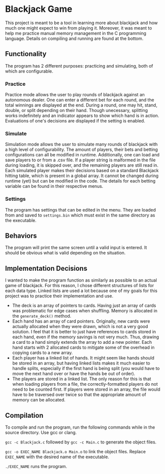 # Blackjack Game
This project is meant to be a tool in learning more about blackjack and how much one might expect to win from playing it. Moreover, it was meant to help me practice manual memory management in the C programming language. Details on compiling and running are found at the bottom.
## Functionality
The program has 2 different purposes: practicing and simulating, both of which are configurable.
### Practice
Practice mode allows the user to play rounds of blackjack against an autonomous dealer. One can enter a different bet for each round, and the total winnings are displayed at the end. During a round, one may hit, stand, double, or split depending on their hand. Though unecessary, splitting works indefinitely and an indicator appears to show which hand is in action. Evaluations of one's decisions are displayed if the setting is enabled.
### Simulate
Simulation mode allows the user to simulate many rounds of blackjack with a high level of configurability. The amount of players, their bets and betting configurations can all be modified in runtime. Additionally, one can load and save players to or from a .csv file. If a player string is malformed in the file during loading, it is skipped over, and the remaining players are still read in. Each simulated player makes their decisions based on a standard Blackjack hitting table, which is present in a global array. It cannot be changed during runtime (yet) but can be modified in the code. The details for each betting variable can be found in their respective menus.
### Settings
The program has settings that can be edited in the menu. They are loaded from and saved to `settings.bin` which must exist in the same directory as the executable.
## Behaviors
The program will print the same screen until a valid input is entered. It should be obvious what is valid depending on the situation.
## Implementation Decisions
I wanted to make the program function as similarly as possible to an actual game of blackjack. For this reason, I chose different structures of lists for each data type. Linked lists are used a lot because one of my goals for this project was to practice their implementation and use.
- The deck is an array of pointers to cards. Having just an array of cards was problematic for edge cases when shuffling. Memory is allocated in the `generate_deck()` method.
- Each hand has an array of card pointers. Originally, new cards were actually allocated when they were drawn, which is not a very good solution. I feel that it is better to just have references to cards stored in each hand, even if the memory savings is not very much. Thus, drawing a card to a hand simply extends the array to add a new pointer. Each hand starts with 2 allocated cards to mitigate some of the overhead in copying cards to a new array.
- Each player has a linked list of hands. It might seem like hands should be stored in an array, but having linked lists makes it much easier to handle splits, especially if the first hand is being split (you would have to move the next hand over or have the hands be out of order).
- The players are stored in a linked list. The only reason for this is that when loading players from a file, the correctly-formatted players do not need to be counted first. If players were stored in an array, the file would have to be traversed over twice so that the appropriate amount of memory can be allocated.
## Compilation
To compile and run the program, run the following commands while in the source directory. Use gcc or clang.

`gcc -c Blackjack.c` followed by `gcc -c Main.c` to generate the object files.

`gcc -o EXEC_NAME Blackjack.o Main.o` to link the object files. Replace `EXEC_NAME` with the desired name of the executable.

`./EXEC_NAME` runs the program.
